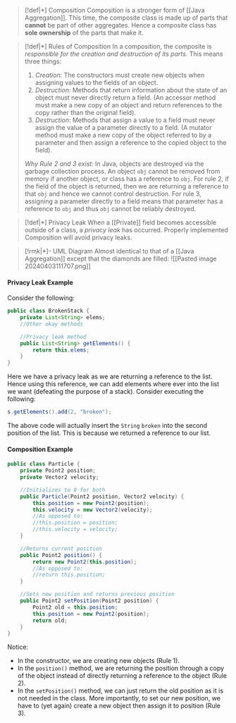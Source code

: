 
>[!def|*] Composition
>Composition is a stronger form of [[Java Aggregation]]. This time, the composite class is made up of parts that **cannot** be part of other aggregates. Hence a composite class has **sole ownership** of the parts that make it.

>[!def|*] Rules of Composition
>In a composition, the composite is *responsible for the creation and destruction of its parts*. This means three things:
>1. *Creation*: The constructors must create new objects when assigning values to the fields of an object.
>2. *Destruction*: Methods that return information about the state of an object must never directly return a field. (An accessor method must make a new copy of an object and return references to the copy rather than the original field).
>3. *Destruction*: Methods that assign a value to a field must never assign the value of a parameter directly to a field. (A mutator method must make a new copy of the object referred to by a parameter and then assign a reference to the copied object to the field).
>
>*Why Rule 2 and 3 exist*: In Java, objects are destroyed via the garbage collection process. An object `obj` cannot be removed from memory if another object, or class has a reference to `obj`. For rule 2, if the field of the object is returned, then we are returning a reference to that `obj` and hence we cannot control destruction. For rule 3, assigning a parameter directly to a field means that parameter has a reference to `obj` and thus `obj` cannot be reliably destroyed.

>[!def|*] Privacy Leak
>When a [[Private]] field becomes accessible outside of a class, a *privacy leak* has occurred. Properly implemented Composition will avoid privacy leaks.

>[!rmk|*]- UML Diagram
>Almost identical to that of a [[Java Aggregation]] except that the diamonds are filled:
>![[Pasted image 20240403111707.png]]
#### Privacy Leak Example
Consider the following:
```Java
public class BrokenStack {
	private List<String> elems;
	//Other okay methods

	//Privacy leak method
	public List<String> getElements() {
		return this.elems;
	}
}
```

Here we have a privacy leak as we are returning a reference to the list. Hence using this reference, we can add elements where ever into the list we want (defeating the purpose of a stack). Consider executing the following:

```Java
s.getElements().add(2, "broken");
```

The above code will actually insert the `String` `broken` into the second position of the list. This is because we returned a reference to our list.

#### Composition Example
```Java
public class Particle {
	private Point2 position;
	private Vector2 velocity;

	//Initializes to 0 for both
	public Particle(Point2 position, Vector2 velocity) {
		this.position = new Point2(position);
		this.velocity = new Vector2(velocity);
		//As opposed to:
		//this.position = position;
		//this.velocity = velocity;
	}

	//Returns current position
	public Point2 position() {
		return new Point2(this.position);
		//As opposed to:
		//return this.position;
	}

	//Sets new position and returns previous position
	public Point2 setPosition(Point2 position) {
		Point2 old = this.position;
		this.position = new Point2(position);
		return old;
	}
}
```
Notice:
- In the constructor, we are creating new objects (Rule 1).
- In the `position()` method, we are returning the position through a copy of the object instead of directly returning a reference to the object (Rule 2).
- In the `setPosition()` method, we can just return the old position as it is not needed in the class. More importantly, to set our new position, we have to (yet again) create a new object then assign it to position (Rule 3).


